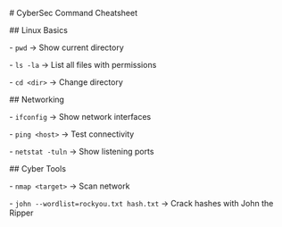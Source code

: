 \# CyberSec Command Cheatsheet



\## Linux Basics

\- `pwd` → Show current directory

\- `ls -la` → List all files with permissions

\- `cd <dir>` → Change directory



\## Networking

\- `ifconfig` → Show network interfaces

\- `ping <host>` → Test connectivity

\- `netstat -tuln` → Show listening ports



\## Cyber Tools

\- `nmap <target>` → Scan network

\- `john --wordlist=rockyou.txt hash.txt` → Crack hashes with John the Ripper



